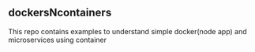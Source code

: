 ## dockersNcontainers
This repo contains examples to understand simple docker(node app) and microservices using container
